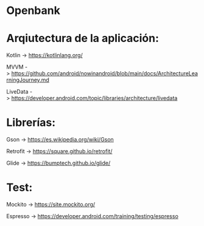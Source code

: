 # Openbank

# Arqiutectura de la aplicación:

Kotlin -> https://kotlinlang.org/ 

MVVM -> https://github.com/android/nowinandroid/blob/main/docs/ArchitectureLearningJourney.md

LiveData -> https://developer.android.com/topic/libraries/architecture/livedata


# Librerías:

Gson -> https://es.wikipedia.org/wiki/Gson

Retrofit -> https://square.github.io/retrofit/

Glide -> https://bumptech.github.io/glide/


# Test:

Mockito -> https://site.mockito.org/

Espresso -> https://developer.android.com/training/testing/espresso
